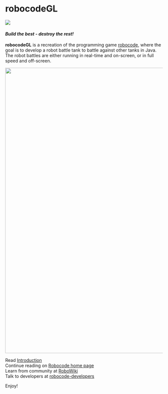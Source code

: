 # robocodeGL
<img src="https://github.com/robocodeGL/robocodeGL/workflows/Java%20CI/badge.svg">

#### *Build the best - destroy the rest!*

**robocodeGL** is a recreation of the programming game [robocode](https://github.com/robo-code/robocode), where the goal is to develop a robot battle tank to battle against other tanks in Java. 
The robot battles are either running in real-time and on-screen, or in full speed and off-screen.

<img src="https://robocodeGL.github.io/imgs/robocodeGL-002@2x.png" width="912">
  
Read [Introduction](https://robocode.sourceforge.io/docs/ReadMe.html)  
Continue reading on [Robocode home page](https://robocode.sourceforge.io/)  
Learn from community at [RoboWiki](http://robowiki.net/)  
Talk to developers at [robocode-developers](http://groups.google.com/group/robocode-developers)  

Enjoy!
